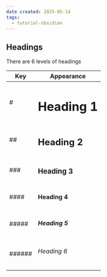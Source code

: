 ```yaml
---
date created: 2025-05-14
tags:
  - tutorial-obsidian
---
```


## Headings

There are 6 levels of headings

<div align="center">

| Key     | Appearance         |
| ------- | ------------------ |
| \#      | <h1>Heading 1</h1> |
| \##     | <h2>Heading 2</h2> |
| \###    | <h3>Heading 3</h3> |
| \####   | <h4>Heading 4</h4> |
| \#####  | <h5>Heading 5</h5> |
| \###### | <h6>Heading 6</h6> |

</div>